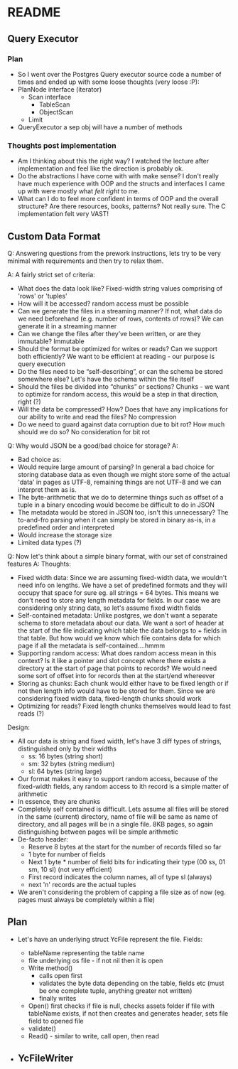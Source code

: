 # README

## Query Executor

### Plan

- So I went over the Postgres Query executor source code a number of times and ended up with some loose thoughts (very loose :P):
- PlanNode interface (iterator)
    - Scan interface
        - TableScan
        - ObjectScan
    - Limit
- QueryExecutor a sep obj will have a number of methods

### Thoughts post implementation

- Am I thinking about this the right way? I watched the lecture after implementation and feel like the direction is probably ok.
- Do the abstractions I have come with with make sense? I don't really have much experience with OOP and the structs and interfaces I came up with were mostly what _felt right_ to me. 
- What can I do to feel more confident in terms of OOP and the overall structure? Are there resources, books, patterns? Not really sure. The C implementation felt very VAST!


## Custom Data Format

Q: Answering questions from the prework instructions, lets try to be very minimal with requirements and then try to relax them.

A: A fairly strict set of criteria:
- What does the data look like? Fixed-width string values comprising of 'rows' or 'tuples'
- How will it be accessed? random access must be possible
- Can we generate the files in a streaming manner? If not, what data do we need beforehand (e.g. number of rows, contents of rows)? We can generate it in a streaming manner
- Can we change the files after they’ve been written, or are they immutable? Immutable
- Should the format be optimized for writes or reads? Can we support both efficiently? We want to be efficient at reading - our purpose is query execution
- Do the files need to be “self-describing”, or can the schema be stored somewhere else? Let's have the schema within the file itself
- Should the files be divided into “chunks” or sections? Chunks - we want to optimize for random access, this would be a step in that direction, right (?)
- Will the data be compressed? How? Does that have any implications for our ability to write and read the files? No compression
- Do we need to guard against data corruption due to bit rot? How much should we do so? No consideration for bit rot


Q: Why would JSON be a good/bad choice for storage?
A: 
- Bad choice as:
- Would require large amount of parsing? In general a bad choice for storing database data as even though we might store some of the actual 'data' in pages as UTF-8, remaining things are not UTF-8 and we can interpret them as is.
- The byte-arithmetic that we do to determine things such as offset of a tuple in a binary encoding would become be difficult to do in JSON
- The metadata would be stored in JSON too, isn't this unnecessary? The to-and-fro parsing when it can simply be stored in binary as-is, in a predefined order and interpreted
- Would increase the storage size
- Limited data types (?)


Q: Now let's think about a simple binary format, with our set of constrained features
A: 
Thoughts:
- Fixed width data: Since we are assuming fixed-width data, we wouldn't need info on lengths. We have a set of predefined formats and they will occupy that space for sure eg. all strings = 64 bytes. This means we don't need to store any length metadata for fields. In our case we are considering only string data, so let's assume fixed width fields
- Self-contained metadata: Unlike postgres, we don't want a separate schema to store metadata about our data. We want a sort of header at the start of the file indicating which table the data belongs to + fields in that table. But how would we know which file contains data for which page if all the metadata is self-contained....hmmm
- Supporting random access: What does random access mean in this context? Is it like a pointer and slot concept where there exists a directory at the start of page that points to records? We would need some sort of offset into for records then at the start/end whereever
- Storing as chunks: Each chunk would either have to be fixed length or if not then length info would have to be stored for them. Since we are considering fixed width data, fixed-length chunks should work
- Optimizing for reads? Fixed length chunks themselves would lead to fast reads (?)

Design:
- All our data is string and fixed width, let's have 3 diff types of strings, distinguished only by their widths
    - ss: 16 bytes (string short)
    - sm: 32 bytes (string medium)
    - sl: 64 bytes (string large)
- Our format makes it easy to support random access, because of the fixed-width fields, any random access to ith record is a simple matter of arithmetic
- In essence, they are chunks
- Completely self contained is difficult. Lets assume all files will be stored in the same (current) directory, name of file will be same as name of directory, and all pages will be in a single file. 8KB pages, so again distinguishing between pages will be simple arithmetic
- De-facto header:  
    - Reserve 8 bytes at the start for the number of records filled so far
    - 1 byte for number of fields
    - Next 1 byte * number of field bits for indicating their type (00 ss, 01 sm, 10 sl) (not very efficient)
    - First record indicates the column names, all of type sl (always)
    - next 'n' records are the actual tuples
- We aren't considering the problem of capping a file size as of now (eg. pages must always be completely within a file)



## Plan

- Let's have an underlying struct YcFile represent the file. Fields:
    - tableName representing the table name
    - file underlying os file - if not nil then it is open
    - Write method()
        - calls open first
        - validates the byte data depending on the table, fields etc (must be one complete tuple, anything greater not written)
        - finally writes 
    - Open() first checks if file is null, checks assets folder if file with tableName exists, if not then creates and generates header, sets file field to opened file
    - validate()
    - Read() - similar to write, call open, then read


- YcFileWriter
    - 



